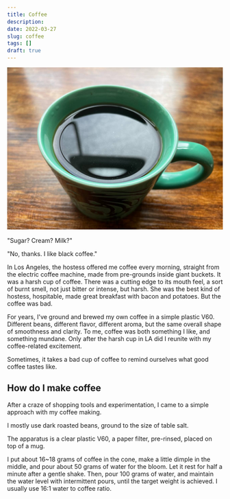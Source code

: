 ```yaml
---
title: Coffee
description: 
date: 2022-03-27
slug: coffee
tags: []
draft: true
---
```


![A cup of coffee](/images/a-cup-of-coffee.jpg)

"Sugar? Cream? Milk?"

"No, thanks. I like black coffee."

In Los Angeles, the hostess offered me coffee every morning, straight from the electric coffee machine, made from pre-grounds inside giant buckets. It was a harsh cup of coffee. There was a cutting edge to its mouth feel, a sort of burnt smell, not just bitter or intense, but harsh. She was the best kind of hostess, hospitable, made great breakfast with bacon and potatoes. But the coffee was bad. 

For years, I've ground and brewed my own coffee in a simple plastic V60. Different beans, different flavor, different aroma, but the same overall shape of smoothness and clarity. To me, coffee was both something I like, and something mundane. Only after the harsh cup in LA did I reunite with my coffee-related excitement.

Sometimes, it takes a bad cup of coffee to remind ourselves what good coffee tastes like.

## How do I make coffee

After a craze of shopping tools and experimentation, I came to a simple approach with my coffee making.

I mostly use dark roasted beans, ground to the size of table salt.

The apparatus is a clear plastic V60, a paper filter, pre-rinsed, placed on top of a mug.

I put about 16~18 grams of coffee in the cone, make a little dimple in the middle, and pour about 50 grams of water for the bloom. Let it rest for half a minute after a gentle shake. Then, pour 100 grams of water, and maintain the water level with intermittent pours, until the target weight is achieved. I usually use 16:1 water to coffee ratio.











